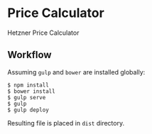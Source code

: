 # Price Calculator

Hetzner Price Calculator

## Workflow

Assuming `gulp` and `bower` are installed globally:

    $ npm install
    $ bower install
    $ gulp serve
    $ gulp
    $ gulp deploy

Resulting file is placed in `dist` directory.
